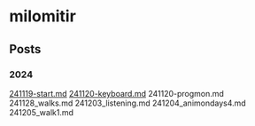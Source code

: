 # milomitir

## Posts
### 2024
[241119-start.md](https://github.com/mosevique/milomitir/blob/main/_posts/241119-start.md)
[241120-keyboard.md](https://github.com/mosevique/milomitir/blob/main/_posts/241120-keyboard.md)
241120-progmon.md
241128_walks.md
241203_listening.md
241204_animondays4.md
241205_walk1.md
